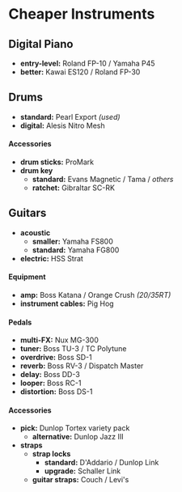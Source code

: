 # Cheaper Instruments

## Digital Piano

- **entry-level:** Roland FP-10 / Yamaha P45
- **better:** Kawai ES120 / Roland FP-30

## Drums

- **standard:** Pearl Export *(used)*
- **digital:** Alesis Nitro Mesh

#### Accessories

- **drum sticks:** ProMark
- **drum key** 
	- **standard:** Evans Magnetic / Tama / *others*
	- **ratchet:** Gibraltar SC-RK

## Guitars

- **acoustic** 
	- **smaller:** Yamaha FS800
	- **standard:** Yamaha FG800
- **electric:** HSS Strat

#### Equipment

- **amp:** Boss Katana / Orange Crush *(20/35RT)*
- **instrument cables:** Pig Hog 

#### Pedals

- **multi-FX:** Nux MG-300
- **tuner:** Boss TU-3 / TC Polytune
- **overdrive:** Boss SD-1
- **reverb:** Boss RV-3 / Dispatch Master
- **delay:** Boss DD-3
- **looper:** Boss RC-1
- **distortion:** Boss DS-1

#### Accessories

- **pick:** Dunlop Tortex variety pack
	- **alternative:** Dunlop Jazz III
- **straps**
	- **strap locks** 
		- **standard:** D'Addario / Dunlop Link
		- **upgrade:** Schaller Link
	- **guitar straps:** Couch / Levi's 